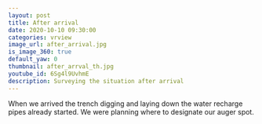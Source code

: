 ```yaml
---
layout: post
title: After arrival
date: 2020-10-10 09:30:00
categories: vrview
image_url: after_arrival.jpg
is_image_360: true
default_yaw: 0
thumbnail: after_arrval_th.jpg
youtube_id: 6Sg4l9UvhmE
description: Surveying the situation after arrival
---
```

When we arrived the trench digging and laying down the water recharge pipes already started. We were planning where to designate our auger spot.
